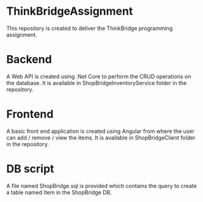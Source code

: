 # ThinkBridgeAssignment
This repository is created to deliver the ThinkBridge programming assignment.

# Backend
A Web API is created using .Net Core to perform the CRUD operations on the database. It is available in ShopBridgeInventoryService folder in the repository.

# Frontend
A basic front end application is created using Angular from where the user can add / remove / view the items. It is available in ShopBridgeClient folder in the repository.

# DB script
A file named ShopBridge.sql is provided which contains the query to create a table named Item in the ShopBridge DB.
